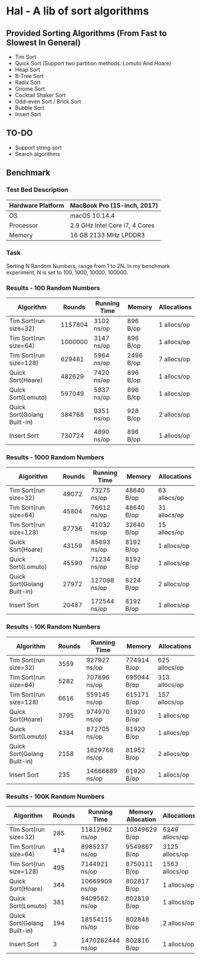 # Hal - A lib of sort algorithms

## Provided Sorting Algorithms (From Fast to Slowest In General)
- Tim Sort
- Quick Sort (Support two partition methods: Lomuto And Hoare)
- Heap Sort
- B-Tree Sort
- Radix Sort
- Gnome Sort
- Cocktail Shaker Sort
- Odd–even Sort / Brick Sort
- Bubble Sort
- Insert Sort

## TO-DO
- Support string sort
- Search algorithms

## Benchmark

### Test Bed Description
| Hardware Platform | MacBook Pro (15-inch, 2017) |
| --- | --- |
| OS | macOS 10.14.4 |
| Processor | 2.9 GHz Intel Core i7, 4 Cores | 
| Memory | 16 GB 2133 MHz LPDDR3 | 

### Task
Sorting N Random Numbers, range from 1 to 2N. In my benchmark experiment, N is set to 100, 1000, 10000, 100000.

### Results - 100 Random Numbers
| Algorithm | Rounds | Running Time | Memory  | Allocations | 
| --------- | --------- | --------- | --------- | --------- | 
Tim Sort(run size=32) |             1157804   |          3102 ns/op |            896 B/op |          1 allocs/op
Tim Sort(run size=64) |             1000000   |          3147 ns/op |            896 B/op |          1 allocs/op
Tim Sort(run size=128) |            629481   |          5964 ns/op |           2496 B/op |          7 allocs/op
Quick Sort(Hoare) |                 482629   |          7420 ns/op |            896 B/op |          1 allocs/op 
Quick Sort(Lomuto) |                597049   |          5837 ns/op |            896 B/op |          1 allocs/op 
Quick Sort(Golang Built-in) |       384768   |          9351 ns/op |            928 B/op |          2 allocs/op
Insert Sort |                       730724   |          4890 ns/op |            896 B/op |          1 allocs/op

### Results - 1000 Random Numbers
| Algorithm | Rounds | Running Time | Memory  | Allocations | 
| --------- | --------- | --------- | --------- | --------- | 
Tim Sort(run size=32) |             49072   |          73275 ns/op |           48640 B/op |         63 allocs/op
Tim Sort(run size=64) |             45804   |          76612 ns/op |           48640 B/op |         31 allocs/op
Tim Sort(run size=128)|             87736   |          41032 ns/op |           32640 B/op |         15 allocs/op
Quick Sort(Hoare) |                 43159   |          85893 ns/op |            8192 B/op |          1 allocs/op 
Quick Sort(Lomuto) |                45590   |          71234 ns/op |            8192 B/op |          1 allocs/op 
Quick Sort(Golang Built-in) |       27972   |         127098 ns/op |            8224 B/op |          2 allocs/op
Insert Sort |                       20487   |         172544 ns/op |            8192 B/op |          1 allocs/op

### Results - 10K Random Numbers 
| Algorithm | Rounds | Running Time | Memory  | Allocations | 
| --------- | --------- | --------- | --------- | --------- | 
Tim Sort(run size=32) |              3559   |         927927 ns/op |         774914 B/op  |      625 allocs/op
Tim Sort(run size=64) |              5282   |         707896 ns/op |         695044 B/op   |     313 allocs/op
Tim Sort(run size=128) |             6616     |       559145 ns/op  |        615171 B/op   |     157 allocs/op
Quick Sort(Hoare) |                  3795    |        974970 ns/op |          81920 B/op  |        1 allocs/op 
Quick Sort(Lomuto) |                 4334     |       872705 ns/op |          81920 B/op |         1 allocs/op 
Quick Sort(Golang Built-in) |        2158     |      1629768 ns/op |          81952 B/op  |        2 allocs/op
Insert Sort |                         235     |     14666689 ns/op   |        81920 B/op     |     1 allocs/op

### Results - 100K Random Numbers 
| Algorithm | Rounds | Running Time | Memory Allocation | Allocations | 
| --------- | --------- | --------- | --------- | --------- | 
Tim Sort(run size=32) |              285 |         11812962 ns/op |       10349629 B/op |      6249 allocs/op
Tim Sort(run size=64) |              414 |          8985237 ns/op |        9549867 B/op |      3125 allocs/op
Tim Sort(run size=128) |             495 |          7144921 ns/op |        8750111 B/op |      1563 allocs/op
Quick Sort(Hoare) |                  344 |         10669909 ns/op |         802817 B/op |         1 allocs/op
Quick Sort(Lomuto) |                 381 |          9409562 ns/op |         802819 B/op |         1 allocs/op
Quick Sort(Golang Built-in) |        194 |         18554115 ns/op |         802848 B/op |         2 allocs/op
Insert Sort |                        3   |       1470262444 ns/op   |       802816 B/op   |       1 allocs/op